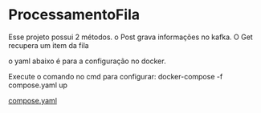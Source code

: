 # ProcessamentoFila

Esse projeto possui 2 métodos. o Post grava informações no kafka. O Get recupera um item da fila

o yaml abaixo é para a configuração no docker. 

Execute o comando no cmd para configurar: docker-compose -f compose.yaml up

 [compose.yaml](https://github.com/williammessias/ProcessamentoFila/files/6722888/compose.yaml.txt)

